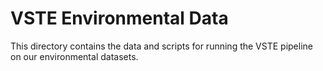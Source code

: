 # VSTE Environmental Data

This directory contains the data and scripts for running the VSTE pipeline on our environmental datasets.

